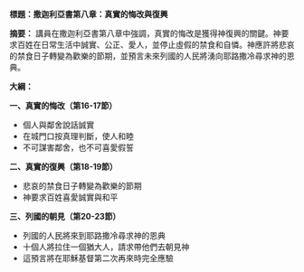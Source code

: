 **標題：撒迦利亞書第八章：真實的悔改與復興**

**摘要：**
講員在撒迦利亞書第八章中強調，真實的悔改是獲得神復興的關鍵。神要求百姓在日常生活中誠實、公正、愛人，並停止虛假的禁食和自憐。神應許將悲哀的禁食日子轉變為歡樂的節期，並預言未來列國的人民將湧向耶路撒冷尋求神的恩典。

**大綱：**

**一、真實的悔改（第16-17節）**
* 個人與鄰舍說話誠實
* 在城門口按真理判斷，使人和睦
* 不可謀害鄰舍，也不可喜愛假誓

**二、真實的復興（第18-19節）**
* 悲哀的禁食日子轉變為歡樂的節期
* 神要求百姓喜愛誠實與和平

**三、列國的朝見（第20-23節）**
* 列國的人民將來到耶路撒冷尋求神的恩典
* 十個人將拉住一個猶大人，請求帶他們去朝見神
* 這預言將在耶穌基督第二次再來時完全應驗